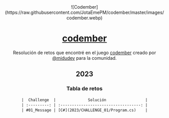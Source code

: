 <div align="center">
![Codember](https://raw.githubusercontent.com/JotaEmePM/codember/master/images/codember.webp)

# [codember](https://codember.dev)

Resolución de retos que encontré en el juego [codember](https://codember.dev) creado por [@midudev](https://github.com/midudev/) para la comunidad.

## 2023

### Tabla de retos

    |  Challenge  |              Solución                 |
    | :---------: | :-----------------------------------: |
    | #01_Message | [C#](2023/CHALLENGE_01/Program.cs)    |

</div>
